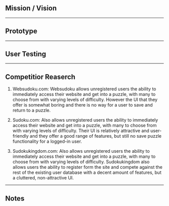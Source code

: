 ## Mission / Vision

---

## Prototype

---

## User Testing

---

## Competitior Reaserch

1. Websudoku.com: Websudoku allows unregistered users the ability to immediately access their website and get into a puzzle, with many to choose from with varying levels of difficulty. However the UI that they offer is somewhat boring and there is no way for a user to save and return to a puzzle.

2. Sudoku.com: Also allows unregistered users the ability to immediately access their website and get into a puzzle, with many to choose from with varying levels of difficulty. Their UI is relatively attractive and user-friendly and they offer a good range of features, but still no save puzzle functionality for a logged-in user.

3. Sudokukingdom.com: Also allows unregistered users the ability to immediately access their website and get into a puzzle, with many to choose from with varying levels of difficulty. Sudokukingdom also allows users the ability to register form the site and compete against the rest of the existing user database with a decent amount of features, but a cluttered, non-attractive UI.

---

## Notes
